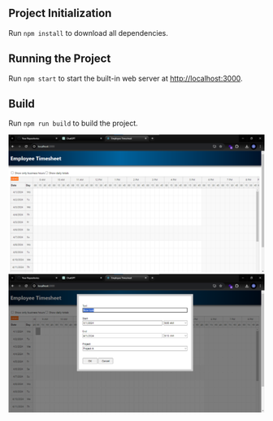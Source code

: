 

## Project Initialization

Run `npm install` to download all dependencies.

## Running the Project

Run `npm start` to start the built-in web server at [http://localhost:3000](http://localhost:3000).

## Build

Run `npm run build` to build the project.

![Project Screenshot](images/Screenshot1.png)
![Project Screenshot](images/Screenshot2.png)


